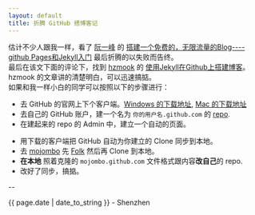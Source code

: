 ```yaml
---
layout: default
title: 折腾 GitHub 搭博客记
---
```


估计不少人跟我一样，看了 [阮一峰](ruanyifeng.com) 的 [搭建一个免费的，无限流量的Blog----github Pages和Jekyll入门](http://www.wumii.com/item/3LgSyDNH) 最后折腾的以失败而告终。  
最后在该文下面的评论下，找到 [hzmook](http://hzmook.github.com) 的 [使用Jekyll在Github上搭建博客](http://hzmook.github.com/2012/07/01/use-jekyll-build-blog-on-github.html)。hzmook 的文章讲的清楚明白，可以迅速搞掂。  
如果和我一样小白的同学可以按照以下的步骤进行：  
* 去 GitHub 的官网上下个客户端。[Windows 的下载地址](http://windows.github.com/), [Mac 的下载地址](http://mac.github.com/)  
* 去自己的 GitHub 账户，建一个名为 `你的用户名.github.com` 的 [repo](https://help.github.com/articles/create-a-repo).  
* 在建起来的 repo 的 Admin 中，建立一个自动的页面。  
<!--![Alt 点击按钮创建自动的 Page](\image\QQ截图20120907122107.png)-->
* 用下载的客户端把 GitHub 自动为你建立的 Clone 同步到本地。  
* 去 [mojombo](https://github.com/mojombo/mojombo.github.com) 先 [Folk](https://help.github.com/articles/fork-a-repo) 然后再 Clone 到本地。  
* **在本地** 照着克隆的 `mojombo.github.com` 文件格式跟内容**改自己**的 repo.  
* 改好了同步，搞掂。

--
<p class="meta">{{ page.date | date_to_string }} - Shenzhen</p>
